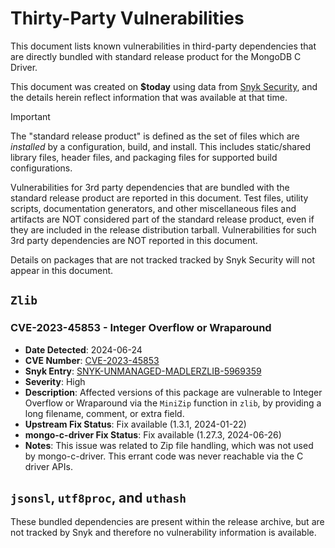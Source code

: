 # Thirty-Party Vulnerabilities

<!--

See docs/dev/deps.rst for an explanation of this file.

-->

This document lists known vulnerabilities in third-party dependencies that are
directly bundled with standard release product for the MongoDB C Driver.

This document was created on **$today** using data from
[Snyk Security](https://security.snyk.io), and the details herein reflect
information that was available at that time.

> [!IMPORTANT]
>
> The "standard release product" is defined as the set of files which are
> _installed_ by a configuration, build, and install. This includes
> static/shared library files, header files, and packaging files for supported
> build configurations.
>
> Vulnerabilities for 3rd party dependencies that are bundled with the standard
> release product are reported in this document. Test files, utility scripts,
> documentation generators, and other miscellaneous files and artifacts are NOT
> considered part of the standard release product, even if they are included in
> the release distribution tarball. Vulnerabilities for such 3rd party
> dependencies are NOT reported in this document.
>
> Details on packages that are not tracked tracked by Snyk Security will not
> appear in this document.

## `Zlib`

### CVE-2023-45853 - Integer Overflow or Wraparound

- **Date Detected**: 2024-06-24
- **CVE Number**: [CVE-2023-45853](https://www.cve.org/CVERecord?id=CVE-2023-45853)
- **Snyk Entry**: [SNYK-UNMANAGED-MADLERZLIB-5969359](https://security.snyk.io/vuln/SNYK-UNMANAGED-MADLERZLIB-5969359)
- **Severity**: High
- **Description**: Affected versions of this package are vulnerable to Integer
  Overflow or Wraparound via the `MiniZip` function in `zlib`, by providing a
  long filename, comment, or extra field.
- **Upstream Fix Status**: Fix available (1.3.1, 2024-01-22)
- **mongo-c-driver Fix Status**: Fix available (1.27.3, 2024-06-26)
- **Notes**: This issue was related to Zip file handling, which was not used by
  mongo-c-driver. This errant code was never reachable via the C driver APIs.

## `jsonsl`, `utf8proc`, and `uthash`

These bundled dependencies are present within the release archive, but are not
tracked by Snyk and therefore no vulnerability information is available.
